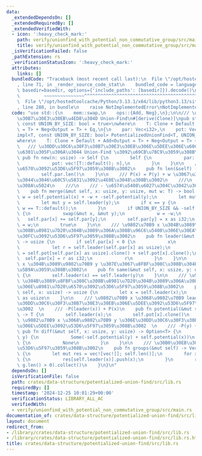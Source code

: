 ```yaml
---
data:
  _extendedDependsOn: []
  _extendedRequiredBy: []
  _extendedVerifiedWith:
  - icon: ':heavy_check_mark:'
    path: verify/unionfind_with_potential_non_commutative_group/src/main.rs
    title: verify/unionfind_with_potential_non_commutative_group/src/main.rs
  _isVerificationFailed: false
  _pathExtension: rs
  _verificationStatusIcon: ':heavy_check_mark:'
  attributes:
    links: []
  bundledCode: "Traceback (most recent call last):\n  File \"/opt/hostedtoolcache/Python/3.13.1/x64/lib/python3.13/site-packages/onlinejudge_verify/documentation/build.py\"\
    , line 71, in _render_source_code_stat\n    bundled_code = language.bundle(stat.path,\
    \ basedir=basedir, options={'include_paths': [basedir]}).decode()\n          \
    \         ~~~~~~~~~~~~~~~^^^^^^^^^^^^^^^^^^^^^^^^^^^^^^^^^^^^^^^^^^^^^^^^^^^^^^^^^^^^^^^^^^\n\
    \  File \"/opt/hostedtoolcache/Python/3.13.1/x64/lib/python3.13/site-packages/onlinejudge_verify/languages/rust.py\"\
    , line 288, in bundle\n    raise NotImplementedError\nNotImplementedError\n"
  code: "use std::{\n    mem::swap,\n    ops::{Add, Neg},\n};\n\n/// \u30DD\u30C6\u30F3\
    \u30B7\u30E3\u30EB\u4ED8\u304D Union-Find\n#[derive(Clone)]\npub struct PotentializedUnionFind<T,\
    \ const UNION_BY_SIZE: bool = true>\nwhere\n    T: Clone + Default + Add<Output\
    \ = T> + Neg<Output = T> + Eq,\n{\n    par: Vec<i32>,\n    pot: Vec<T>,\n}\n\n\
    impl<T, const UNION_BY_SIZE: bool> PotentializedUnionFind<T, UNION_BY_SIZE>\n\
    where\n    T: Clone + Default + Add<Output = T> + Neg<Output = T> + Eq,\n{\n \
    \   /// \u30DD\u30C6\u30F3\u30B7\u30E3\u30EB\u306E\u5DEE\u306E\u60C5\u5831\u3092\
    \u6301\u305F\u306A\u3044 Union-Find \u3092\u69CB\u7BC9\u3059\u308B\u3002\n   \
    \ pub fn new(n: usize) -> Self {\n        Self {\n            par: vec![-1; n],\n\
    \            pot: vec![T::default(); n],\n        }\n    }\n\n    /// \u8981\u7D20\
    \u6570\u3092\u53D6\u5F97\u3059\u308B\u3002\n    pub fn len(&self) -> usize {\n\
    \        self.par.len()\n    }\n\n    /// P(x) = P(y) + w \u3067\u3042\u308B\u3068\
    \u3044\u3046\u60C5\u5831\u3092\u4E0E\u3048\u308B\u3002\n    ///\n    /// # \u623B\
    \u308A\u5024\n    ///\n    /// - \u6574\u5408\u6027\u304C\u3042\u308B\u304B\n\
    \    pub fn merge(&mut self, x: usize, y: usize, mut w: T) -> bool {\n       \
    \ w = self.potential(x) + -w + -self.potential(y);\n        let mut x = self.leader(x);\n\
    \        let mut y = self.leader(y);\n        if x == y {\n            return\
    \ w == T::default();\n        }\n        if UNION_BY_SIZE && -self.par[x] < -self.par[y]\
    \ {\n            swap(&mut x, &mut y);\n            w = -w;\n        }\n     \
    \   self.par[x] += self.par[y];\n        self.par[y] = x as i32;\n        self.pot[y]\
    \ = w;\n        true\n    }\n\n    /// \u9802\u70B9 x \u304B\u3089\u8FBF\u308C\
    \u308B\u8981\u7D20\u304B\u3089\u306A\u308B\u96C6\u5408\u306E\u30EA\u30FC\u30C0\
    \u30FC\u3092\u53D6\u5F97\u3059\u308B\u3002\n    pub fn leader(&mut self, x: usize)\
    \ -> usize {\n        if self.par[x] < 0 {\n            x\n        } else {\n\
    \            let r = self.leader(self.par[x] as usize);\n            self.pot[x]\
    \ = self.pot[self.par[x] as usize].clone() + self.pot[x].clone();\n          \
    \  self.par[x] = r as i32;\n            r\n        }\n    }\n\n    /// \u9802\u70B9\
    \ x \u304B\u3089\u9802\u70B9 y \u307E\u3067\u8FBF\u308C\u308B\u304B\u3092\u5224\
    \u5B9A\u3059\u308B\u3002\n    pub fn same(&mut self, x: usize, y: usize) -> bool\
    \ {\n        self.leader(x) == self.leader(y)\n    }\n\n    /// \u9802\u70B9 x\
    \ \u304B\u3089\u8FBF\u308C\u308B\u8981\u7D20\u304B\u3089\u306A\u308B\u96C6\u5408\
    \u306E\u8981\u7D20\u6570\u3092\u53D6\u5F97\u3059\u308B\u3002\n    pub fn size(&mut\
    \ self, x: usize) -> usize {\n        let x = self.leader(x);\n        -self.par[x]\
    \ as usize\n    }\n\n    /// \u9802\u70B9 x \u3068\u9802\u70B9 leader(x) \u306E\
    \u30DD\u30C6\u30F3\u30B7\u30E3\u30EB\u306E\u5DEE\u3092\u53D6\u5F97\u3059\u308B\
    \u3002  \n    /// -P(leader(x)) + P(x)\n    pub fn potential(&mut self, x: usize)\
    \ -> T {\n        self.leader(x);\n        self.pot[x].clone()\n    }\n\n    ///\
    \ \u9802\u70B9 x \u3068\u9802\u70B9 y \u306E\u30DD\u30C6\u30F3\u30B7\u30E3\u30EB\
    \u306E\u5DEE\u3092\u53D6\u5F97\u3059\u308B\u3002  \n    /// -P(y) + P(x)\n   \
    \ pub fn diff(&mut self, x: usize, y: usize) -> Option<T> {\n        if self.same(x,\
    \ y) {\n            Some(-self.potential(y) + self.potential(x))\n        } else\
    \ {\n            None\n        }\n    }\n\n    /// \u30B0\u30EB\u30FC\u30D7\u3092\
    \u53D6\u5F97\u3059\u308B\u3002\n    pub fn groups(&mut self) -> Vec<Vec<usize>>\
    \ {\n        let mut res = vec![vec![]; self.len()];\n        for x in 0..self.len()\
    \ {\n            res[self.leader(x)].push(x);\n        }\n        res.into_iter().filter(|g|\
    \ g.len() > 0).collect()\n    }\n}\n"
  dependsOn: []
  isVerificationFile: false
  path: crates/data-structure/potentialized-union-find/src/lib.rs
  requiredBy: []
  timestamp: '2024-12-25 10:01:29+00:00'
  verificationStatus: LIBRARY_ALL_AC
  verifiedWith:
  - verify/unionfind_with_potential_non_commutative_group/src/main.rs
documentation_of: crates/data-structure/potentialized-union-find/src/lib.rs
layout: document
redirect_from:
- /library/crates/data-structure/potentialized-union-find/src/lib.rs
- /library/crates/data-structure/potentialized-union-find/src/lib.rs.html
title: crates/data-structure/potentialized-union-find/src/lib.rs
---
```

